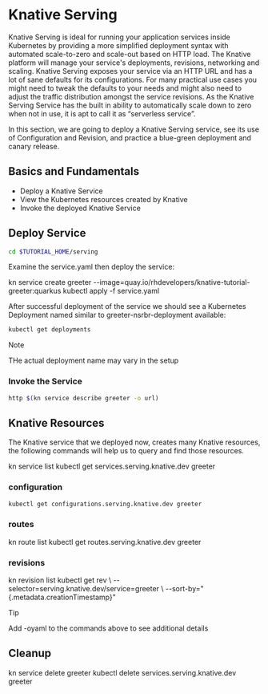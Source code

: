 
# Knative Serving
Knative Serving is ideal for running your application services inside Kubernetes by providing a more simplified deployment
syntax with automated scale-to-zero and scale-out based on HTTP load.  The Knative platform will manage your service's deployments,
revisions, networking and scaling.  Knative Serving exposes your service via an HTTP URL and has a lot of sane defaults for its
configurations.  For many practical use cases you might need to tweak the defaults to your needs and might also need to adjust
the traffic distribution amongst the service revisions. As the Knative Serving Service has the built in ability to automatically
scale down to zero when not in use, it is apt to call it as “serverless service”.

In this section, we are going to deploy a Knative Serving service, see its use of Configuration and Revision,
and practice a blue-green deployment and canary release.

## Basics and Fundamentals

* Deploy a Knative Service
* View the Kubernetes resources created by Knative
* Invoke the deployed Knative Service

## Deploy Service

````Bash
cd $TUTORIAL_HOME/serving
````

Examine the service.yaml then deploy the service:

<tabs>
    <tab title="kn">
        <code-block lang="plain text">
            kn service create greeter --image=quay.io/rhdevelopers/knative-tutorial-greeter:quarkus
        </code-block>
    </tab>
    <tab title="kubectl">
        <code-block lang="plain text">
            kubectl apply -f service.yaml
        </code-block>
    </tab>
</tabs>

After successful deployment of the service we should see a Kubernetes Deployment named similar to
greeter-nsrbr-deployment available:

````Bash
kubectl get deployments
````

> [!NOTE]
> THe actual deployment name may vary in the setup

### Invoke the Service

````Bash
http $(kn service describe greeter -o url)
````

## Knative Resources

The Knative service that we deployed now, creates many Knative resources, the following commands will
help us to query and find those resources.

<tabs>
    <tab title="kn">
        <code-block lang="plain text">
            kn service list
        </code-block>
    </tab>
    <tab title="kubectl">
        <code-block lang="plain text">
            kubectl get services.serving.knative.dev greeter
        </code-block>
    </tab>
</tabs>

### configuration

````Bash
kubectl get configurations.serving.knative.dev greeter
````

### routes

<tabs>
    <tab title="kn">
        <code-block lang="plain text">
            kn route list
        </code-block>
    </tab>
    <tab title="kubectl">
        <code-block lang="plain text">
            kubectl get routes.serving.knative.dev greeter
        </code-block>
    </tab>
</tabs>

### revisions

<tabs>
    <tab title="kn">
        <code-block lang="plain text">
            kn revision list
        </code-block>
    </tab>
    <tab title="kubectl">
        <code-block lang="plain text">
            kubectl get rev \
            --selector=serving.knative.dev/service=greeter \
            --sort-by="{.metadata.creationTimestamp}"
        </code-block>
    </tab>
</tabs>

> [!TIP]
> Add -oyaml to the commands above to see additional details

## Cleanup
<tabs>
    <tab title="kn">
        <code-block lang="plain text">
            kn service delete greeter
        </code-block>
    </tab>
    <tab title="kubectl">
        <code-block lang="plain text">
            kubectl delete services.serving.knative.dev greeter
        </code-block>
    </tab>
</tabs>


